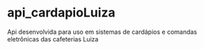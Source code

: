# api_cardapioLuiza
Api desenvolvida para uso em sistemas de cardápios e comandas eletrônicas das cafeterias Luiza
